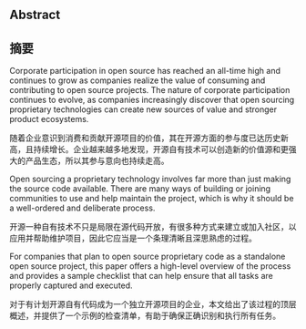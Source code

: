 
## Abstract
## 摘要

Corporate participation in open source has reached an all-time high
and continues to grow as companies realize the value of consuming and
contributing to open source projects. The nature of corporate
participation continues to evolve, as companies increasingly discover
that open sourcing proprietary technologies can create new sources of
value and stronger product ecosystems.

随着企业意识到消费和贡献开源项目的价值，其在开源方面的参与度已达历史新高，且持续增长。企业越来越多地发现，开源自有技术可以创造新的价值源和更强大的产品生态，所以其参与意向也持续走高。

Open sourcing a proprietary technology involves far more than just
making the source code available. There are many ways of building or
joining communities to use and help maintain the project, which is why
it should be a well-ordered and deliberate process.

开源一种自有技术不只是局限在源代码开放，有很多种方式来建立或加入社区，以应用并帮助维护项目，因此它应当是一个条理清晰且深思熟虑的过程。

For companies that plan to open source proprietary code as a
standalone open source project, this paper offers a high-level
overview of the process and provides a sample checklist that can help
ensure that all tasks are properly captured and executed.

对于有计划开源自有代码成为一个独立开源项目的企业，本文给出了该过程的顶层概述，并提供了一个示例的检查清单，有助于确保正确识别和执行所有任务。
